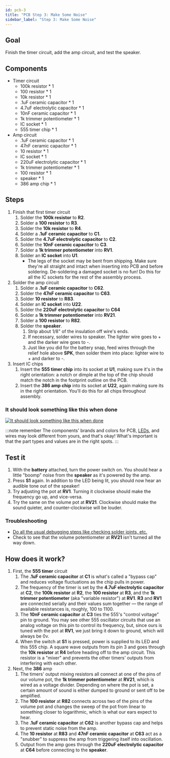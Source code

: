 ```yaml
---
id: pcb-3
title: "PCB Step 3: Make Some Noise"
sidebar_label: "Step 3: Make Some Noise"
---
```


## Goal

Finish the timer circuit, add the amp circuit, and test the speaker.

## Components

- Timer circuit
  - 100k resistor \* 1
  - 100 resistor \* 1
  - 10k resistor \* 1
  - .1uF ceramic capacitor \* 1
  - 4.7uF electrolytic capacitor \* 1
  - 10nF ceramic capacitor \* 1
  - 1k trimmer potentiometer \* 1
  - IC socket \* 1
  - 555 timer chip \* 1
- Amp circuit
  - .1uF ceramic capacitor \* 1
  - 47nF ceramic capacitor \* 1
  - 10 resistor \* 1
  - IC socket \* 1
  - 220uF electrolytic capacitor \* 1
  - 1k trimmer potentiometer \* 1
  - 100 resistor \* 1
  - speaker \* 1
  - 386 amp chip \* 1

## Steps

1. Finish that first timer circuit
   1. Solder the **100k resistor** to **R2**.
   2. Solder a **100 resistor** to **R3**.
   3. Solder the **10k resistor** to **R4**.
   4. Solder a **.1uF ceramic capacitor** to **C1**.
   5. Solder the **4.7uF electrolytic capacitor** to **C2**.
   6. Solder the **10nF ceramic capacitor** to **C3**.
   7. Solder a **1k trimmer potentiometer** into **RV1**.
   8. Solder an **IC socket** into **U1**.
      - The legs of the socket may be bent from shipping. Make sure they're all straight and intact when inserting into PCB and before soldering. De-soldering a damaged socket is no fun! Do this for all the IC sockets for the rest of the assembly process.
2. Solder the amp circuit
   1. Solder a **.1uF ceramic capacitor** to **C62**.
   2. Solder the **47nF ceramic capacitor** to **C63**.
   3. Solder **10 resistor** to **R83**.
   4. Solder an **IC socket** into **U22**.
   5. Solder the **220uF electrolytic capacitor** to **C64**
   6. Solder a **1k trimmer potentiometer** into **RV21**.
   7. Solder a **100 resistor** to **R82**.
   8. Solder the **speaker**.
      1. Strip about 1/8" of the insulation off wire's ends.
      2. If necessary, solder wires to speaker. The lighter wire goes to + and the darker wire goes to -.
      3. Just like you did for the battery snap, feed wires through the relief hole above **SPK**, then solder them into place: lighter wire to + and darker to -.
3. Insert IC chips
   1. Insert the **555 timer chip** into its socket at **U1**, making sure it's in the right orientation: a notch or dimple at the top of the chip should match the notch in the footprint outline on the PCB.
   2. Insert the **386 amp chip** into its socket at **U22**, again making sure its in the right orientation. You'll do this for all chips throughout assembly.

### It should look something like this when done

[![It should look something like this when done](/img/pcb-3.jpg)](/img/pcb-3.jpg)

:::note remember
The components' brands and colors for PCB, [LEDs](pcb-0.md#leds), and wires may look different from yours, and that's okay! What's important is that the part types and values are in the right spots.
:::

## Test it

1. With the **battery** attached, turn the power switch on. You should hear a little "boomp" noise from the **speaker** as it's powered by the amp.
2. Press **S1** again. In addition to the LED being lit, you should now hear an audible tone out of the speaker!
3. Try adjusting the pot at **RV1**. Turning it clockwise should make the frequency go up, and vice-versa.
4. Try the same on the volume pot at **RV21**. Clockwise should make the sound quieter, and counter-clockwise will be louder.

### Troubleshooting

- [Do all the usual debugging steps like checking solder joints, etc.](debugging.md)
- Check to see that the volume potentiometer at **RV21** isn't turned all the way down.

## How does it work?

1. First, the **555 timer** circuit
   1. The **.1uF ceramic capacitor** at **C1** is what's called a "bypass cap" and reduces voltage fluctuations as the chip pulls in power.
   2. The frequency of the timer is set by the **4.7uF electrolytic capacitor** at **C2**, the **100k resistor** at **R2**, the **100 resistor** at **R3**, and the **1k trimmer potentiometer** (aka "variable resistor") at **RV1**. **R3** and **RV1** are connected serially and their values sum together &mdash; the range of available resistances is, roughly, 100 to 1100.
   3. The **10nF ceramic capacitor** at **C3** ties the 555's "control voltage" pin to ground. You may see other 555 oscillator circuits that use an analog voltage on this pin to control its frequency, but, since ours is tuned with the pot at **RV1**, we just bring it down to ground, which will always be 0v.
   4. When the switch at **S1** is pressed, power is supplied to its LED and this 555 chip. A square wave outputs from its pin 3 and goes through the **10k resistor** at **R4** before heading off to the amp circuit. This resistor is a "mixer" and prevents the other timers' outputs from interfering with each other.
2. Next, the **386** amp
   1. The timers' output mixing resistors all connect at one of the pins of our volume pot, the **1k trimmer potentiometer** at **RV21**, which is wired as a voltage divider. Depending on where the pot is set, a certain amount of sound is either dumped to ground or sent off to be amplified.
   2. The **100 resistor** at **R82** connects across two of the pins of the volume pot and changes the sweep of the pot from linear to something closer to logarithmic, which is what our ears expect to hear. <!-- TODO: explain better! -->
   3. The **.1uF ceramic capacitor** at **C62** is another bypass cap and helps to prevent static noise from the amp.
   4. The **10 resistor** at **R83** and **47nF ceramic capacitor** at **C63** act as a "snubber" to suppress the amp from triggering itself into oscillation.
   5. Output from the amp goes through the **220uF electrolytic capacitor** at **C64** before connecting to the **speaker**.
